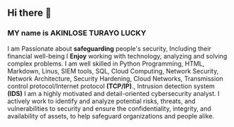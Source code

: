 ## Hi there 👋
### MY name is AKINLOSE TURAYO LUCKY
I am Passionate about **safeguarding** people's security, Including their financial well-being
I **Enjoy** working with technology, analyzing and solving complex problems.
I am well skilled in Python Programming, HTML, Markdown, Linus, SIEM tools, SQL, Cloud Computing, Network Security, Network Architecture, Security Hardening, Cloud Networks, 
Transmission control protocol/Internet protocol **(TCP/IP)**., Intrusion detection system **(IDS)**
I am a highly motivated and detail-oriented cybersecurity analyst. I actively work to identify and analyze potential risks, threats, and vulnerabilities to security and ensure the confidentiality, integrity, and availability of assets, to help safeguard organizations and people alike. 






<!--
**AkinloseLucky/AkinloseLucky** is a ✨ _special_ ✨ repository because its `README.md` (this file) appears on your GitHub profile.

Here are some ideas to get you started:

- 🔭 I’m currently working on ...
- 🌱 I’m currently learning ...
- 👯 I’m looking to collaborate on ...
- 🤔 I’m looking for help with ...
- 💬 Ask me about ...
- 📫 How to reach me: ...
- 😄 Pronouns: ...
- ⚡ Fun fact: ...
-->
